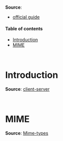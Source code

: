 __Source__:
* [official guide](https://redux.js.org/introduction/getting-started)

#### Table of contents

* [Introduction](#introduction)
* [MIME](#mime)



&nbsp;
# Introduction
__Source__: [client-server](https://developer.mozilla.org/en-US/docs/Learn/Server-side/First_steps/Client-Server_overview)



&nbsp;
# MIME
__Source__: [Mime-types](https://developer.mozilla.org/en-US/docs/Web/HTTP/Basics_of_HTTP/MIME_Types)